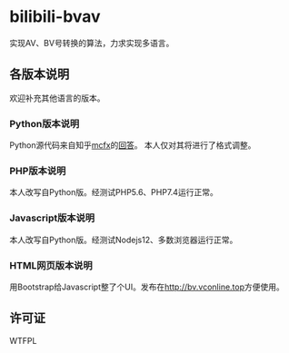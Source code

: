 # bilibili-bvav
实现AV、BV号转换的算法，力求实现多语言。
## 各版本说明
欢迎补充其他语言的版本。
### Python版本说明
Python源代码来自知乎[mcfx](https://www.zhihu.com/people/-._.-)的[回答](https://www.zhihu.com/question/381784377/answer/1099438784)。
本人仅对其将进行了格式调整。
### PHP版本说明
本人改写自Python版。经测试PHP5.6、PHP7.4运行正常。
### Javascript版本说明
本人改写自Python版。经测试Nodejs12、多数浏览器运行正常。
### HTML网页版本说明
用Bootstrap给Javascript整了个UI。发布在<http://bv.vconline.top>方便使用。

## 许可证
WTFPL
